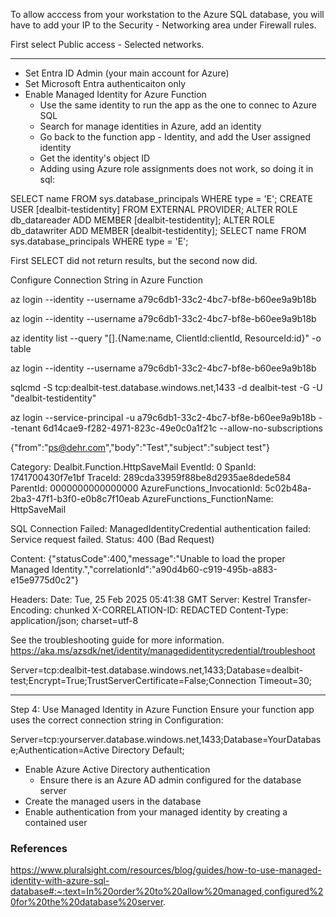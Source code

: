 To allow acccess from your workstation to the Azure SQL database, you will have to add your IP to the Security - Networking area under Firewall rules.

First select Public access - Selected networks.

---
- Set Entra ID Admin (your main account for Azure)
- Set Microsoft Entra authenticaiton only
- Enable Managed Identity for Azure Function
  - Use the same identity to run the app as the one to connec to Azure SQL
  - Search for manage identities in Azure, add an identity
  - Go back to the function app - Identity, and add the User assigned identity
  - Get the identity's object ID
  - Adding using Azure role assignments does not work, so doing it in sql:
  
SELECT name FROM sys.database_principals WHERE type = 'E';
CREATE USER [dealbit-testidentity] FROM EXTERNAL PROVIDER;
ALTER ROLE db_datareader ADD MEMBER [dealbit-testidentity];
ALTER ROLE db_datawriter ADD MEMBER [dealbit-testidentity];
SELECT name FROM sys.database_principals WHERE type = 'E';

First SELECT did not return results, but the second now did.

Configure Connection String in Azure Function


az login --identity --username a79c6db1-33c2-4bc7-bf8e-b60ee9a9b18b


az login --identity --username a79c6db1-33c2-4bc7-bf8e-b60ee9a9b18b

az identity list --query "[].{Name:name, ClientId:clientId, ResourceId:id}" -o table

az login --identity --username a79c6db1-33c2-4bc7-bf8e-b60ee9a9b18b



sqlcmd -S tcp:dealbit-test.database.windows.net,1433 -d dealbit-test -G -U "dealbit-testidentity"

az login --service-principal -u a79c6db1-33c2-4bc7-bf8e-b60ee9a9b18b --tenant 6d14cae9-f282-4971-823c-49e0c0a1f21c --allow-no-subscriptions


{"from":"ps@dehr.com","body":"Test","subject":"subject test"}


Category: Dealbit.Function.HttpSaveMail
EventId: 0
SpanId: 1741700430f7e1bf
TraceId: 289cda33959f88be8d2935ae8dede584
ParentId: 0000000000000000
AzureFunctions_InvocationId: 5c02b48a-2ba3-47f1-b3f0-e0b8c7f10eab
AzureFunctions_FunctionName: HttpSaveMail

SQL Connection Failed: ManagedIdentityCredential authentication failed: Service request failed.
Status: 400 (Bad Request)

Content:
{"statusCode":400,"message":"Unable to load the proper Managed Identity.","correlationId":"a90d4b60-c919-495b-a883-e15e9775d0c2"}

Headers:
Date: Tue, 25 Feb 2025 05:41:38 GMT
Server: Kestrel
Transfer-Encoding: chunked
X-CORRELATION-ID: REDACTED
Content-Type: application/json; charset=utf-8

See the troubleshooting guide for more information. https://aka.ms/azsdk/net/identity/managedidentitycredential/troubleshoot


Server=tcp:dealbit-test.database.windows.net,1433;Database=dealbit-test;Encrypt=True;TrustServerCertificate=False;Connection Timeout=30;















---
Step 4: Use Managed Identity in Azure Function
Ensure your function app uses the correct connection string in Configuration:

Server=tcp:yourserver.database.windows.net,1433;Database=YourDatabase;Authentication=Active Directory Default;


- Enable Azure Active Directory authentication
  - Ensure there is an Azure AD admin configured for the database server
- Create the managed users in the database
- Enable authentication from your managed identity by creating a contained user


















### References
https://www.pluralsight.com/resources/blog/guides/how-to-use-managed-identity-with-azure-sql-database#:~:text=In%20order%20to%20allow%20managed,configured%20for%20the%20database%20server.